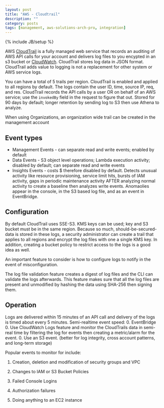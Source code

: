 ```yaml
---
layout: post
title: "AWS - Cloudtrail"
description: ""
category: posts
tags: [management, aws-solutions-arch-pro, integration]
---
```

{% include JB/setup %}

AWS [CloudTrail](https://aws.amazon.com/documentation/cloudtrail/) is a fully managed web service that records an auditing of AWS API calls for your account and delivers log files to you encypted in an s3 bucket or [CloudWatch](http://docs.aws.amazon.com/awscloudtrail/latest/userguide/monitor-cloudtrail-log-files-with-cloudwatch-logs.html). CloudTrail stores log data in JSON format. CloudTrail adds value to logging is not a replacement for other system or AWS service logs.

You can have a total of 5 trails per region. CloudTrail is enabled and applied to all regions by default. The logs contain the user ID, time, source IP, req, and res. CloudTrail records the API calls by a user OR on behalf of an AWS service; use the `invokedBy` field in the request to figure that out. Stored for 90 days by default; longer retention by sending log to S3 then use Athena to analyze.

When using Organizations, an organization wide trail can be created in the management account

## Event types
- Management Events - can separate read and write events; enabled by default
- Data Events - S3 object level operations; Lambda execution activity; disabled by default; can separate read and write events
- Insights Events - costs $ therefore disabled by default. Detects unusual activity like resource provisioning, service limit hits, bursts of IAM activity, gaps in periodic maintenance activity AFTER analyzing normal activity to create a baseline then analyzes write events. Anomaolies appear in the console, in the S3 based log file, and as an event in EventBridge.

## Configuration

By default CloudTrail uses SSE-S3. KMS keys can be used; key and S3 bucket must be in the same region. Because so much, should-be-secured-data is stored in these logs, a security administrator can create a trail that applies to all regions and encrypt the log files with one a single KMS key. In addition, creating a bucket policy to restrict access to the logs is a good idea as well.

An important feature to consider is how to configure logs to notify in the event of misconfiguration.

The log file validation feature creates a digest of log files and the CLI can validate the logs afterwards. This feature makes sure that all the log files are present and unmodified by hashing the data using SHA-256 then signing them. 

## Operation
Logs are delivered within 15 minutes of an API call and delivery of the logs is timed about every 5 minutes. 
Semi-realtime event speed:
0. EventBridge
0. Use CloudWatch Logs feature and monitor the CloudTrails data in semi-real time by filtering the log for events then creating a metric/alarm for the event. 
0. Use an S3 event. (better for log integrity, cross account patterns, and long-term storage)

Popular events to monitor for include: 

1. Creation, deletion and modification of security groups and VPC

1. Changes to IAM or S3 Bucket Policies

1. Failed Console Logins

1. Authorization failures

1. Doing anything to an EC2 instance





